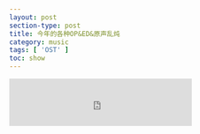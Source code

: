 ```yaml
---
layout: post
section-type: post
title: 今年的各种OP&ED&原声乱炖
category: music
tags: [ 'OST' ]
toc: show
---
```


<iframe frameborder="no" border="0" marginwidth="0" marginheight="0" width=330 height=86 src="http://music.163.com/outchain/player?type=2&id=418708294&auto=0&height=66"></iframe>



